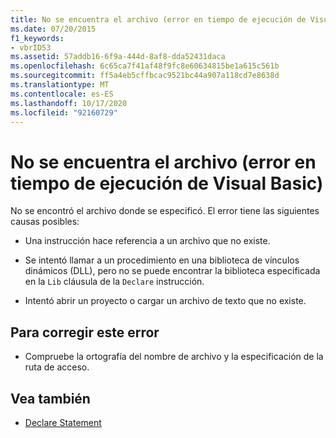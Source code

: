 ```yaml
---
title: No se encuentra el archivo (error en tiempo de ejecución de Visual Basic)
ms.date: 07/20/2015
f1_keywords:
- vbrID53
ms.assetid: 57addb16-6f9a-444d-8af8-dda52431daca
ms.openlocfilehash: 6c65ca7f41af48f9fc8e60634815be1a615c561b
ms.sourcegitcommit: ff5a4eb5cffbcac9521bc44a907a118cd7e8638d
ms.translationtype: MT
ms.contentlocale: es-ES
ms.lasthandoff: 10/17/2020
ms.locfileid: "92160729"
---
```

# <a name="file-not-found-visual-basic-run-time-error"></a>No se encuentra el archivo (error en tiempo de ejecución de Visual Basic)

No se encontró el archivo donde se especificó. El error tiene las siguientes causas posibles:

- Una instrucción hace referencia a un archivo que no existe.

- Se intentó llamar a un procedimiento en una biblioteca de vínculos dinámicos (DLL), pero no se puede encontrar la biblioteca especificada en la `Lib` cláusula de la `Declare` instrucción.

- Intentó abrir un proyecto o cargar un archivo de texto que no existe.

## <a name="to-correct-this-error"></a>Para corregir este error

- Compruebe la ortografía del nombre de archivo y la especificación de la ruta de acceso.

## <a name="see-also"></a>Vea también

- [Declare Statement](../statements/declare-statement.md)
